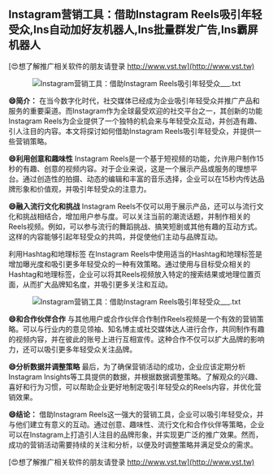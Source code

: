 ## **Instagram营销工具：借助Instagram Reels吸引年轻受众,Ins自动加好友机器人,Ins批量群发广告,Ins霸屏机器人**

[😍想了解推广相关软件的朋友请登录 http://www.vst.tw](http://www.vst.tw)

 <center><img src="https://vst.tw/MP4/tuiguang/png/7.png" alt="Instagram营销工具：借助Instagram Reels吸引年轻受众___.txt"></center>

**😄简介：**
在当今数字化时代，社交媒体已经成为企业吸引年轻受众并推广产品和服务的重要渠道。而Instagram作为全球最受欢迎的社交平台之一，其创新的功能Instagram Reels为企业提供了一个独特的机会来与年轻受众互动，并创造有趣、引人注目的内容。本文将探讨如何借助Instagram Reels吸引年轻受众，并提供一些营销策略。

**😄利用创意和趣味性**
Instagram Reels是一个基于短视频的功能，允许用户制作15秒的有趣、创意的视频内容。对于企业来说，这是一个展示产品或服务的理想平台。通过创造性的拍摄、动态的编辑和丰富的音乐选择，企业可以在15秒内传达品牌形象和价值观，并吸引年轻受众的注意力。

**😄融入流行文化和挑战**
Instagram Reels不仅可以用于展示产品，还可以与流行文化和挑战相结合，增加用户参与度。可以关注当前的潮流话题，并制作相关的Reels视频。例如，可以参与流行的舞蹈挑战、搞笑短剧或其他有趣的互动方式。这样的内容能够引起年轻受众的共鸣，并促使他们主动与品牌互动。

利用Hashtag和地理标签
在Instagram Reels中使用适当的Hashtag和地理标签是增加曝光度和吸引更多年轻受众的一种有效策略。通过使用与目标受众相关的Hashtag和地理标签，企业可以将其Reels视频放入特定的搜索结果或地理位置页面，从而扩大品牌知名度，并吸引更多关注和互动。

 <center><img src="https://vst.tw/MP4/tuiguang/png/7.png" alt="Instagram营销工具：借助Instagram Reels吸引年轻受众___.txt"></center>

**😄和合作伙伴合作**
与其他用户或合作伙伴合作制作Reels视频是一个有效的营销策略。可以与行业内的意见领袖、知名博主或社交媒体达人进行合作，共同制作有趣的视频内容，并在彼此的账号上进行互相宣传。这种合作不仅可以扩大品牌的影响力，还可以吸引更多年轻受众关注品牌。

**😄分析数据并调整策略**
最后，为了确保营销活动的成功，企业应该定期分析Instagram Insights等工具提供的数据，并根据数据调整策略。了解观众的兴趣、喜好和行为习惯，可以帮助企业更好地制定吸引年轻受众的Reels内容，并优化营销效果。

**😄结论：**
借助Instagram Reels这一强大的营销工具，企业可以吸引年轻受众，并与他们建立有意义的互动。通过创意、趣味性、流行文化和合作伙伴等策略，企业可以在Instagram上打造引人注目的品牌形象，并实现更广泛的推广效果。然而，成功的营销活动需要持续的关注和分析，以便及时调整策略并满足受众的需求。

[😍想了解推广相关软件的朋友请登录 http://www.vst.tw](http://www.vst.tw)



